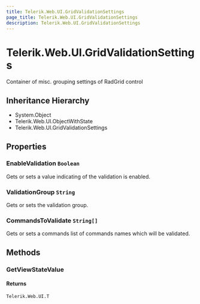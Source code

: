```yaml
---
title: Telerik.Web.UI.GridValidationSettings
page_title: Telerik.Web.UI.GridValidationSettings
description: Telerik.Web.UI.GridValidationSettings
---
```


# Telerik.Web.UI.GridValidationSettings

Container of misc. grouping settings of RadGrid control

## Inheritance Hierarchy

* System.Object
* Telerik.Web.UI.ObjectWithState
* Telerik.Web.UI.GridValidationSettings

## Properties

###  EnableValidation `Boolean`

Gets or sets a value indicating of the validation is enabled.

###  ValidationGroup `String`

Gets or sets the validation group.

###  CommandsToValidate `String[]`

Gets or sets a commands list of commands names which will be validated.

## Methods

###  GetViewStateValue

#### Returns

`Telerik.Web.UI.T` 


